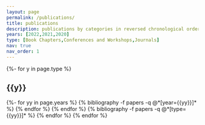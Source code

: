 ```yaml
---
layout: page
permalink: /publications/
title: publications
description: publications by categories in reversed chronological order.
years: [2022,2021,2020]
type: [Book Chapters,Conferences and Workshops,Journals]
nav: true
nav_order: 1
---
```

<!-- _pages/publications.md -->
<div class="publications">

{%- for y in page.type %}
  <h2 class="type">{{y}}</h2>
    {%- for yy in page.years %}
      {% bibliography -f papers -q @*[year={{yy}}]* %}
    {% endfor %}
    {% endfor %}
      {% bibliography -f papers -q @*[type={{yy}}]* %}
{% endfor %}
{% endfor %}
</div>
